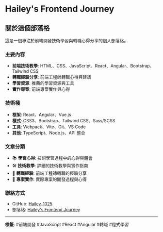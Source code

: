 # Hailey's Frontend Journey

## 關於這個部落格

這是一個專注於前端開發技術學習與轉職心得分享的個人部落格。

### 主要內容

- **前端技術教學**: HTML、CSS、JavaScript、React、Angular、Bootstrap、Tailwind CSS
- **轉職經驗分享**: 前端工程師轉職心得與建議
- **學習資源**: 推薦的學習資源與工具
- **實作專案**: 前端專案實作與心得

### 技術棧

- **框架**: React、Angular、Vue.js
- **樣式**: CSS3、Bootstrap、Tailwind CSS、Sass/SCSS
- **工具**: Webpack、Vite、Git、VS Code
- **其他**: TypeScript、Node.js、API 整合

### 文章分類

- 📚 **學習心得**: 技術學習過程中的心得與體會
- 🛠️ **技術教學**: 詳細的技術教學與實作指南
- 💼 **轉職經驗**: 前端工程師轉職的經驗分享
- 🎯 **專案實作**: 實際專案的開發過程與心得

### 聯絡方式

- GitHub: [Hailey-1025](https://github.com/Hailey-1025)
- 部落格: [Hailey's Frontend Journey](https://Hailey-1025.github.io/myBlog)

---

**標籤**: #前端開發 #JavaScript #React #Angular #轉職 #程式學習
